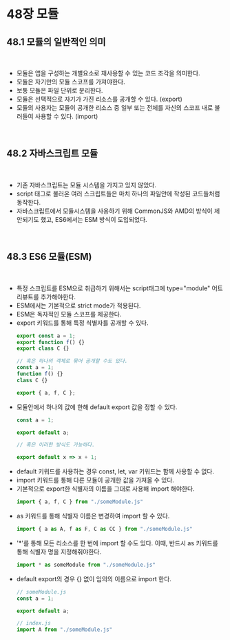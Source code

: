 # 48장 모듈

## 48.1 모듈의 일반적인 의미

<br>

- 모듈은 앱을 구성하는 개별요소로 재사용할 수 있는 코드 조각을 의미한다.
- 모듈은 자기만의 모듈 스코프를 가져야한다.
- 보통 모듈은 파일 단위로 분리한다.
- 모듈은 선택적으로 자기가 가진 리소스를 공개할 수 있다. (export)
- 모듈의 사용자는 모듈이 공개한 리소스 중 일부 또는 전체를 자신의 스코프 내로 불러들여 사용할 수 있다. (import)

<br>

## 48.2 자바스크립트 모듈

<br>
 
 - 기존 자바스크립트는 모듈 시스템을 가지고 있지 않았다.
 - script 태그로 불러온 여러 스크립트들은 마치 하나의 파일안에 작성된 코드들처럼 동작한다.
 - 자바스크립트에서 모듈시스템을 사용하기 위해 CommonJS와 AMD의 방식이 제안되기도 했고, ES6에서는 ESM 방식이 도입되었다.

 <br>

 ## 48.3 ES6 모듈(ESM)

 <br>

 - 특정 스크립트를 ESM으로 취급하기 위해서는 script태그에 type="module" 어트리뷰트를 추가해야한다.
 - ESM에서는 기본적으로 strict mode가 적용된다.
 - ESM은 독자적인 모듈 스코프를 제공한다.
 - export 키워드를 통해 특정 식별자를 공개할 수 있다.
    ```js
    export const a = 1;
    export function f() {}
    export class C {}

    // 혹은 하나의 객체로 묶어 공개할 수도 있다.
    const a = 1;
    function f() {}
    class C {}

    export { a, f, C };
    ```
 - 모듈안에서 하나의 값에 한해 default export 값을 정할 수 있다.
    ```js
    const a = 1;

    export default a;

    // 혹은 이러한 방식도 가능하다.

    export default x => x + 1;
    ```  
 - default 키워드를 사용하는 경우 const, let, var 키워드는 함께 사용할 수 없다.
 - import 키워드를 통해 다른 모듈이 공개한 값을 가져올 수 있다.
 - 기본적으로 export한 식별자의 이름을 그대로 사용해 import 해야한다.
    ```js
    import { a, f, C } from "./someModule.js"
    ```
 - as 키워드를 통해 식별자 이름은 변경하여 import 할 수 있다.
    ```js
    import { a as A, f as F, C as CC } from "./someModule.js"
    ```
 - '*'를 통해 모든 리소스를 한 번에 import 할 수도 있다. 이때, 반드시 as 키워드를 통해 식별자 명을 지정해줘야한다.
    ```js
    import * as someModule from "./someModule.js"
    ```
 - default export의 경우 {} 없이 임의의 이름으로 import 한다.
    ```js
    // someModule.js
    const a = 1;

    export default a;

    // index.js
    import A from "./someModule.js"
    ```

